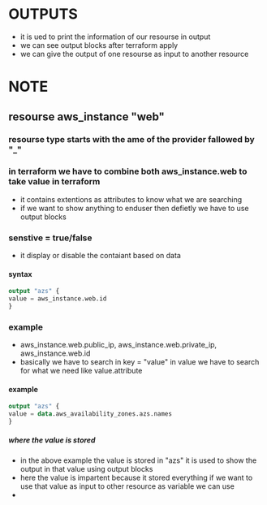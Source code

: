 # OUTPUTS
* it is ued to print the information of our resourse in output
* we can see output blocks after terraform apply
* we can give the output of one resourse as input to another resource
# NOTE
## resourse aws_instance "web" 
### resourse type starts with the ame of the provider fallowed by "_"
### in terraform we have to combine both aws_instance.web to take value in terraform
* it contains extentions as attributes to know what we are searching 
* if we want to show anything to enduser then defietly we have to use output blocks
### senstive = true/false
* it display or disable the contaiant based on data
#### syntax
```terraform
output "azs" {
value = aws_instance.web.id
}  
```
### example
* aws_instance.web.public_ip, aws_instance.web.private_ip, aws_instance.web.id
* basically we have to search in key = "value" in value we have to search for what we need like value.attribute

#### example

```terraform
output "azs" {
value = data.aws_availability_zones.azs.names
}  
```
 
##### where the value is stored
* in the above example the value is stored in "azs" it is used to show the output in that value using output blocks
* here the value is impartent because it stored everything if we want to use that value as input to other resource as variable we can use
* 
